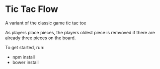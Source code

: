 Tic Tac Flow
============

A variant of the classic game tic tac toe

As players place pieces, the players oldest piece is remvoved if there are already three pieces on the board. 

To get started, run:

  * npm install
  * bower install
  
